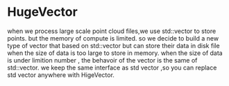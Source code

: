 # HugeVector
when we process large scale point cloud files,we use std::vector to store points. but the memory of compute is limited. so we decide to build
a new type of vector that based on std::vector but can store their data in disk file when the size of data is too large to store in memory.
when the size of data is under limition number , the behavoir of the vector is the same of std::vector.
we keep the same interface as std vector ,so you can replace std vector anywhere with HigeVector.
